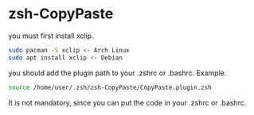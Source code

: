 # zsh-CopyPaste

you must first install xclip.
```bash
sudo pacman -S xclip <- Arch Linux
sudo apt install xclip <- Debian
```

you should add the plugin path to your .zshrc or .bashrc.
Example.
```bash
source /home/user/.zsh/zsh-CopyPaste/CopyPaste.plugin.zsh
```
It is not mandatory, since you can put the code in your .zshrc or .bashrc.
